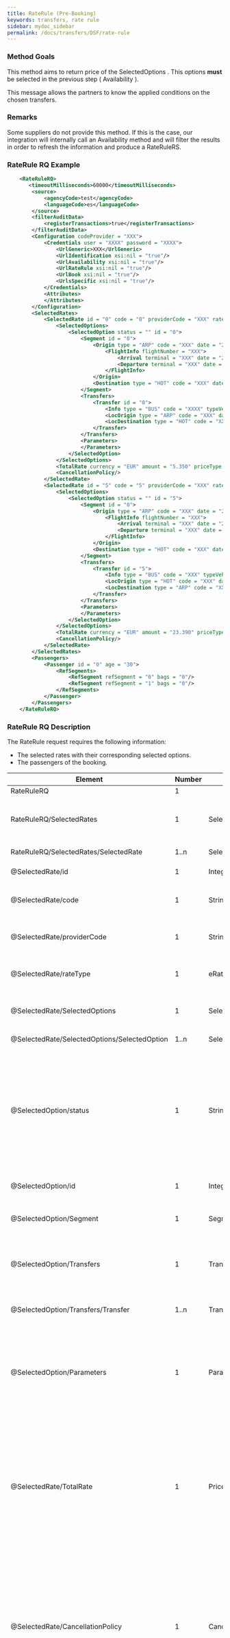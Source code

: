 ```yaml
---
title: RateRule (Pre-Booking)
keywords: transfers, rate rule
sidebar: mydoc_sidebar
permalink: /docs/transfers/DSF/rate-rule
---
```




### Method Goals


This method aims to return price of the SelectedOptions . This options
**must** be selected in the previous step ( Availability ).

This message allows the partners to know the applied conditions on the
chosen transfers.



### Remarks


Some suppliers do not provide this method. If this is the case, our
integration will internally call an Availability method and will filter
the results in order to refresh the information and produce a RateRuleRS.



### RateRule RQ Example



~~~xml
    <RateRuleRQ>
       <timeoutMilliseconds>60000</timeoutMilliseconds>
        <source>
            <agencyCode>test</agencyCode>
            <languageCode>es</languageCode>
        </source>
        <filterAuditData>
            <registerTransactions>true</registerTransactions>
        </filterAuditData>
        <Configuration codeProvider = "XXX">
            <Credentials user = "XXXX" password = "XXXX">
                <UrlGeneric>XXX</UrlGeneric>
                <UrlIdentification xsi:nil = "true"/>
                <UrlAvailability xsi:nil = "true"/>
                <UrlRateRule xsi:nil = "true"/>
                <UrlBook xsi:nil = "true"/>
                <UrlsSpecific xsi:nil = "true"/>
            </Credentials>
            <Attributes>
            </Attributes>
        </Configuration>
        <SelectedRates>
            <SelectedRate id = "0" code = "0" providerCode = "XXX" rateType = "OW">
                <SelectedOptions>
                    <SelectedOption status = "" id = "0">
                        <Segment id = "0">
                            <Origin type = "ARP" code = "XXX" date = "2014-09-19T17:15:00">
                                <FlightInfo flightNumber = "XXX">
                                    <Arrival terminal = "XXX" date = "2014-09-19T17:45:00"/>
                                    <Departure terminal = "XXX" date = "2014-09-19T17:15:00"/>
                                </FlightInfo>
                            </Origin>
                            <Destination type = "HOT" code = "XXX" date = "2014-09-30T00:00:00"/>
                        </Segment>
                        <Transfers>
                            <Transfer id = "0">
                                <Info type = "BUS" code = "XXXX" typeVeh = "XXX"/>
                                <LocOrigin type = "ARP" code = "XXX" date = "2014-09-19T17:17:00"/>
                                <LocDestination type = "HOT" code = "XXX" date = "0001-01-01T00:00:00"/>
                            </Transfer>
                        </Transfers>
                        <Parameters>
                        </Parameters>
                    </SelectedOption>
                </SelectedOptions>
                <TotalRate currency = "EUR" amount = "5.350" priceType = "BINDING"/>
                <CancellationPolicy/>
            </SelectedRate>
            <SelectedRate id = "5" code = "5" providerCode = "XXX" rateType = "OW">
                <SelectedOptions>
                    <SelectedOption status = "" id = "5">
                        <Segment id = "0">
                            <Origin type = "ARP" code = "XXX" date = "2014-09-19T17:15:00">
                                <FlightInfo flightNumber = "XXX">
                                    <Arrival terminal = "XXX" date = "2014-09-19T17:45:00"/>
                                    <Departure terminal = "XXX" date = "2014-09-19T17:15:00"/>
                                </FlightInfo>
                            </Origin>
                            <Destination type = "HOT" code = "XXX" date = "2014-09-30T00:00:00"/>
                        </Segment>
                        <Transfers>
                            <Transfer id = "5">
                                <Info type = "BUS" code = "XXX" typeVeh = "XXX"/>
                                <LocOrigin type = "HOT" code = "XXX" date = "2014-09-01T17:17:00"/>
                                <LocDestination type = "ARP" code = "XXX" date = "0001-01-01T00:00:00"/>
                            </Transfer>
                        </Transfers>
                        <Parameters>
                        </Parameters>
                    </SelectedOption>
                </SelectedOptions>
                <TotalRate currency = "EUR" amount = "23.390" priceType = "BINDING"/>
                <CancellationPolicy/>
            </SelectedRate>
        </SelectedRates>
        <Passengers>
            <Passenger id = "0" age = "30">
                <RefSegments>
                    <RefSegment refSegment = "0" bags = "0"/>
                    <RefSegment refSegment = "1" bags = "0"/>
                </RefSegments>
            </Passenger>
        </Passengers>
    </RateRuleRQ>
~~~


### RateRule RQ Description


The RateRule request requires the following information:

-   The selected rates with their corresponding selected options.
-   The passengers of the booking.


 
| **Element**					| **Number**	| **Type**	| **Description**					|
| --------------------------------------------- | ------------- | ------------- | ----------------------------------------------------- |
| RateRuleRQ					| 1       	|		| Root Node.						|
| RateRuleRQ/SelectedRates			| 1 		| SelectedRates	| Contains a list with the selected rates from availability response.	 |
| RateRuleRQ/SelectedRates/SelectedRate		| 1..n		| SelectedRate	| Contains a list of SelectedRate.			|
| @SelectedRate/id				| 1	 	| Integer	| This id identifies the rate.				|
| @SelectedRate/code				| 1 		| String	| Contains the code of the rate if the provider returns it.	|
| @SelectedRate/providerCode			| 1 		| String	| Contains the code of the provider that offers this rate.	|
| @SelectedRate/rateType			| 1 		| eRateType	| Indicates if the rate is OW (one-way) or RT (return). |
| @SelectedRate/SelectedOptions			| 1 		| SelectedOptions | Contains a list of SelectedOptions that belong to this rate.	|
| @SelectedRate/SelectedOptions/SelectedOption	| 1..n		| SelectedOption | Contains a list of SelectedOption.			|
| @SelectedOption/status			| 1 		| String	| Indicates the status of the option if the provider returns this information. This is a plain text of the status returned by the provider, this means that each provider may send it's own status codes/messages.	|
| @SelectedOption/id				| 1 		| Integer	| This code identifies the option.			|
| @SelectedOption/Segment			| 1 		| Segment	| Contains the segment which is served with this option.	|
| @SelectedOption/Transfers			| 1 		| Transfers	| Contains a list of different transfers that serve the segment of this option.		|
| @SelectedOption/Transfers/Transfer		| 1..n		| Transfer	| Contains a list of transfers which is served with this option.	|
| @SelectedOption/Parameters			| 1 		| Parameters	| Contains a list of Parameter objects. The parameter returned in AvailabilityRS should be received by the integration on RateRuleRQ.	|
| @SelectedRate/TotalRate			| 1 		| Price		| Contains information about the price of this rate. If the rate is OW this price correspond to each option included in this *SelectedRate* object, if the rate is RT correspond to the pair of options included in this *SelectedRate* object.		|
| @SelectedRate/CancellationPolicy		| 1 		| CancellationPolicies | Contains a list of conditions of the penalties for the cancellation of the reservation. This object normaly is not used because in this moments the providers not return this informacion in *AvailabilityRS*, if there are any will be returned in *RateRuleRS*.		|
| RateRuleRQ/Passengers				| 1 		| Passengers	| Contains a list of the passengers that participate in this reservation.	|
| RateRuleRQ/Passengers/Passenger		| 1..n		| Passenger	| Contains a list of Passenger objects.			|



### RateRuleRS Example



~~~xml
    <RateRuleRS>
        <auditData>
            <transactions>
                <timeStamp>2014-09-19T13:43:32.2921652+01:00</timeStamp>
                <RQ></RQ>
                <RS></RS>
            </transactions>
            <transactions>
                <timeStamp>2014-09-19T13:43:33.79646+01:00</timeStamp>
                <RQ></RQ>
                <RS></RS>
            </transactions>
            <timeStamp>2014-09-19T13:43:30.7950125+01:00</timeStamp>
            <processTimeMilliseconds>0</processTimeMilliseconds>
        </auditData>
        <operationImplemented>true</operationImplemented>
        <SelectedRates>
            <SelectedRate id = "0" rateType = "OW">
                <SelectedOptions>
                    <SelectedOption status = "NEW" id = "0">
                        <Transfers>
                            <Transfer id = "0">
                                <Info type = "BUS" code = "XXX" typeVeh = "XXX">
                                    <vendorMessages>
                                        <vendorMessage>
                                            <Tittle>XXX</Tittle>
                                            XXXXXXXXXXXXXXXXXXXXXX
                                        </vendorMessage>
                                    </vendorMessages>
                                </Info>
                                <LocOrigin type = "ARP" code = "PMI" date = "2014-09-19T00:00:00"/>
                                <LocDestination type = "HOT" code = "XXX" date = "2014-09-19T00:00:00"/>
                            </Transfer>
                        </Transfers>
                        <Parameters></Parameters>
                    </SelectedOption>
                </SelectedOptions>
                <TotalRate currency = "EUR" amount = "5.350" priceType = "NET" commission = "0.640"/>
            </SelectedRate>
            <SelectedRate id = "0" rateType = "OW">
                <SelectedOptions>
                    <SelectedOption status = "NEW" id = "0">
                        <Transfers>
                            <Transfer id = "0">
                                <Info type = "BUS" code = "XXX" typeVeh = "XXX">
                                    <vendorMessages>
                                        <vendorMessage>
                                            <Tittle>XXXX</Tittle>
                                            XXXXXXXXXX
                                        </vendorMessage>
                                    </vendorMessages>
                                </Info>
                                <LocOrigin type = "ARP" code = "XXX" date = "2014-09-19T00:00:00"/>
                                <LocDestination type = "HOT" code = "XXX" date = "2014-09-19T00:00:00"/>
                            </Transfer>
                        </Transfers>
                        <Parameters></Parameters>
                    </SelectedOption>
                </SelectedOptions>
                <TotalRate currency = "EUR" amount = "5.350" priceType = "NET" commission = "0.640"/>
            </SelectedRate>
        </SelectedRates>
        <Warnings> 
            <Warning>…</Warning>
                . . .
        </Warnings> 
        <Errors>
            <Error>…</Error>
            . . .    
        </Errors>
     </RateRuleRS>
~~~


### RateRuleRS Description


The returned XML is similar to the result of the Availability call. The
main difference is that instead of receiving Rates the client receives a
list of SelectedRate . This object is almost the same as a Rate but it
contains the transfer information instead of just a reference and it
contains messages with important information from the provider.


 
| **Element**					| **Number**	| **Type**	| **Description**					|
| --------------------------------------------- | ------------- | ------------- | ----------------------------------------------------- |
| RateRuleRS          				| 1        	|		| Root Node.						|
| RateRuleRS/SelectedRates			| 1  		| SelectedRates	| Contains a list of the requested selected rates. The information of this rates is refreshed with the new information received from the provider.	|
| RateRuleRS/SelectedRates /SelectedRate	| 1..n		| SelectedRate	| Contains a list of SelectedRate.			|
| @SelectedRate/SelectedOptions /SelectedOption/Transfers /Transfer/Info | 1 | InfoTransfer | Contains information related to the vehicle that operates the transfer.	|
| @InfoTransfer/vendorMessages			| 1..n		| vendorMessage	| Contains vendorMessage objects that have important information about the transfer.	|
| @vendorMessage/Language			| 1  		| String	| Indicates the language in which the text is written.	|
| @vendorMessage/Tittle				| 1  		| String	| Tittle of the message.				|
| @vendorMessage/Text 				| 1  		| String	| Contains the text.					|


